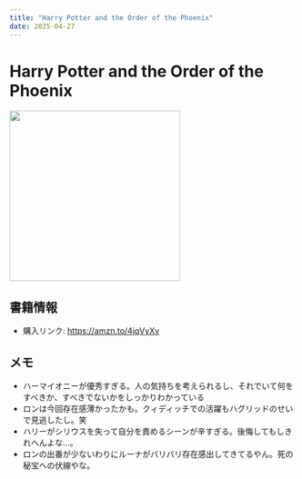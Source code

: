 ```yaml
---
title: "Harry Potter and the Order of the Phoenix"
date: 2025-04-27
---
```

# Harry Potter and the Order of the Phoenix
[<img src="https://c.media-amazon.com/images/I/81Budsu1XBL._SL1500_.jpg" width="300">](https://amzn.to/4jqVyXv)
## 書籍情報
- 購入リンク: <https://amzn.to/4jqVyXv>
## メモ
- ハーマイオニーが優秀すぎる。人の気持ちを考えられるし、それでいて何をすべきか、すべきでないかをしっかりわかっている
- ロンは今回存在感薄かったかも。クィディッチでの活躍もハグリッドのせいで見逃したし。笑
- ハリーがシリウスを失って自分を責めるシーンが辛すぎる。後悔してもしきれへんよな…。
- ロンの出番が少ないわりにルーナがバリバリ存在感出してきてるやん。死の秘宝への伏線やな。